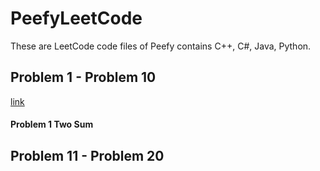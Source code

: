 # PeefyLeetCode

These are LeetCode code files of Peefy contains C++, C#, Java, Python.

## Problem 1 - Problem 10

[link](https://github.com/Peefy/PeefyLeetCode/blob/master/README1_10.md)

#### Problem 1 Two Sum

## Problem 11 -  Problem 20



